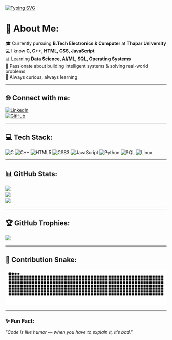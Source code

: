[![Typing SVG](https://readme-typing-svg.herokuapp.com?font=Fira+Code&pause=1000&color=00F7FF&width=500&lines=Hi%2C+I'm+Sparsh+Singh;B.Tech+ENC+Thapar+University;AI%2FML+Enthusiast+%7C+Data+Science+Learner;C%2FC%2B%2B+%7C+Web+Dev+%7C+SQL+%7C+Linux;Always+curious%2C+always+learning+%F0%9F%8C%B1)](https://git.io/typing-svg)

# 💫 About Me:
🎓 Currently pursuing **B.Tech Electronics & Computer** at **Thapar University**  
💻 I know **C, C++, HTML, CSS, JavaScript**  
📊 Learning **Data Science, AI/ML, SQL, Operating Systems**  
🚀 Passionate about building intelligent systems & solving real-world problems  
🌱 Always curious, always learning  

---

## 🌐 Connect with me:
[![LinkedIn](https://img.shields.io/badge/LinkedIn-%230077B5.svg?logo=linkedin&logoColor=white)](https://www.linkedin.com/in/sparsh-singh-06359930b/)  
[![GitHub](https://img.shields.io/badge/GitHub-%23121011.svg?logo=github&logoColor=white)](https://github.com/Sparshsinghx19)  

---

## 💻 Tech Stack:
![C](https://img.shields.io/badge/C-%2300599C.svg?style=for-the-badge&logo=c&logoColor=white)
![C++](https://img.shields.io/badge/C++-%2300599C.svg?style=for-the-badge&logo=cplusplus&logoColor=white)
![HTML5](https://img.shields.io/badge/HTML5-%23E34F26.svg?style=for-the-badge&logo=html5&logoColor=white)
![CSS3](https://img.shields.io/badge/CSS3-%231572B6.svg?style=for-the-badge&logo=css3&logoColor=white)
![JavaScript](https://img.shields.io/badge/JavaScript-%23323330.svg?style=for-the-badge&logo=javascript&logoColor=%23F7DF1E)
![Python](https://img.shields.io/badge/Python-%233776AB.svg?style=for-the-badge&logo=python&logoColor=white)
![SQL](https://img.shields.io/badge/SQL-%2300f.svg?style=for-the-badge&logo=sqlite&logoColor=white)
![Linux](https://img.shields.io/badge/Linux-%23FCC624.svg?style=for-the-badge&logo=linux&logoColor=black)

---

## 📊 GitHub Stats:
![](https://github-readme-stats.vercel.app/api?username=Sparshsinghx19&theme=tokyonight&hide_border=false&include_all_commits=true&count_private=true)  
![](https://github-readme-streak-stats.herokuapp.com/?user=Sparshsinghx19&theme=tokyonight&hide_border=false)  
![](https://github-readme-stats.vercel.app/api/top-langs/?username=Sparshsinghx19&theme=tokyonight&hide_border=false&layout=compact)

---

## 🏆 GitHub Trophies:
![](https://github-profile-trophy.vercel.app/?username=Sparshsinghx19&theme=tokyonight&no-frame=false&no-bg=true&margin-w=4)

---

## 🐍 Contribution Snake:
![Snake animation](https://github.com/Sparshsinghx19/Sparshsinghx19/blob/output/github-contribution-grid-snake.svg)

---

### ✨ Fun Fact:
*"Code is like humor — when you have to explain it, it’s bad."*
